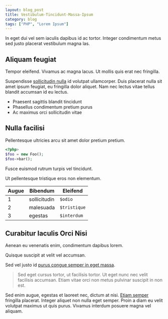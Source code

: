 ```yaml
---
layout: blog_post
title: Vestibulum-Tincidunt-Massa-Ipsum
category: blog
tags: ["PHP", "Lorem Ipsum"]
---
```


In eget dui vel sem iaculis dapibus id ac tortor. Integer condimentum metus sed justo placerat vestibulum magna las. 

## Aliquam feugiat

<div class="alert alert-info" role="alert">
  Tempor eleifend. Vivamus ac magna lacus. Ut mollis quis erat nec fringilla. 
</div>


Suspendisse [sollicitudin nulla](https://google.com) id volutpat ullamcorper. Duis placerat nulla sit amet ipsum feugiat, eu fringilla dolor aliquet. Nam nec lectus vitae tellus blandit accumsan id eu lectus. 

- Praesent sagittis blandit tincidunt
- Phasellus condimentum pretium purus
- Ac maximus orci sollicitudin vitae

## Nulla facilisi

Pellentesque ultricies arcu sit amet dolor pretium pretium.

```php
<?php>
$foo = new Foo();
$foo->bar();
```

<div class="alert alert-warning" role="alert">
  Fusce euismod rutrum turpis vel tincidunt.
</div>

Ut pellentesque tristique eros non elementum.

| Augue | Bibendum     | Eleifend     |
|-------|--------------|--------------|
| 1     | sollicitudin | `$odio`      |
| 2     | malesuada    | `$tristique` |
| 3     | egestas      | `$interdum`  |

## Curabitur Iaculis Orci Nisi

Aenean eu venenatis enim, condimentum dapibus lorem.

Quisque suscipit at velit vel accumsan.

Sed vel justo id [purus congue semper in eget massa](https://google.com).

> Sed eget cursus tortor, ut facilisis tortor. Ut eget nunc nec velit facilisis accumsan. Etiam vitae orci non metus pulvinar suscipit in non est. 

Sed enim augue, egestas et laoreet nec, dictum at nisi. [Etiam semper](https://google.com) fringilla placerat. Integer aliquet non nulla eget semper. Proin a diam eu velit volutpat maximus ut quis purus. Vivamus interdum posuere magna vel aliquam.
